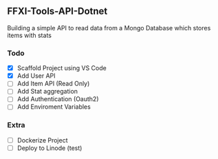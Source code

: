 ## FFXI-Tools-API-Dotnet

Building a simple API to read data from a Mongo Database which stores items with stats


### Todo
- [x] Scaffold Project using VS Code
- [x] Add User API
- [ ] Add Item API (Read Only)
- [ ] Add Stat aggregation
- [ ] Add Authentication (Oauth2)
- [ ] Add Enviroment Variables
### Extra
- [ ] Dockerize Project
- [ ] Deploy to Linode (test)